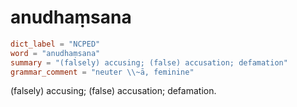 # anudhaṃsana

``` toml
dict_label = "NCPED"
word = "anudhaṃsana"
summary = "(falsely) accusing; (false) accusation; defamation"
grammar_comment = "neuter \\~ā, feminine"
```

(falsely) accusing; (false) accusation; defamation.

